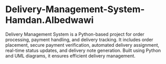 # Delivery-Management-System-Hamdan.Albedwawi
Delivery Management System is a Python-based project for order processing, payment handling, and delivery tracking. It includes order placement, secure payment verification, automated delivery assignment, real-time status updates, and delivery note generation. Built using Python and UML diagrams, it ensures efficient delivery management.
